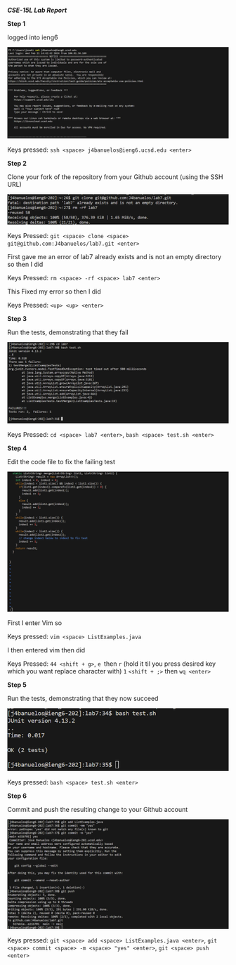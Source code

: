 ***CSE-15L Lab Report***

**Step 1**

logged into ieng6

![Image](LabReport4.1.png)

Keys pressed: `ssh <space> j4banuelos@ieng6.ucsd.edu <enter> `

**Step 2**

Clone your fork of the repository from your Github account (using the SSH URL)

![Image](LabReport4.2.png)

Keys Pressed: `git <space> clone <space> git@github.com:J4banuelos/lab7.git <enter>` 

First gave me an error of lab7 already exists and is not an empty directory so then I did 

Keys Pressed: `rm <space> -rf <space> lab7 <enter>`

This Fixed my error so then I did

Keys Pressed: `<up> <up> <enter>`


**Step 3**

Run the tests, demonstrating that they fail

![Image](LabReport4.3.png)

 Keys Pressed: `cd <space> lab7 <enter>`, `bash <space> test.sh <enter>`

**Step 4**

Edit the code file to fix the failing test

![Image](LabReport4.4.png)

First I enter Vim so

Keys pressed: `vim <space> ListExamples.java`

I then entered vim then did 

Keys Pressed: `44 <shift + g>`, `e `then `r` (hold it til you press desired key which you want replace character with) `1` `<shift + ;>` then `wq <enter>`

**Step 5**

Run the tests, demonstrating that they now succeed

![Image](LabReport4.5.png)

Keys pressed: `bash <space> test.sh <enter>`

**Step 6**

Commit and push the resulting change to your Github account 

![Image](LabReport4.6.png)

Keys pressed: `git <space> add <space> ListExamples.java <enter>`, `git <space> commit <space> -m <space> "yes" <enter>`, `git <space> push <enter>`


